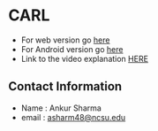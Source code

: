 # CARL
- For web version go [here](./Web_Version)
- For Android version go [here](./Android_version)
- Link to the video explanation [HERE](https://youtu.be/vgP6m_tIG8s)
## Contact Information
- Name : Ankur Sharma
- email : asharm48@ncsu.edu
